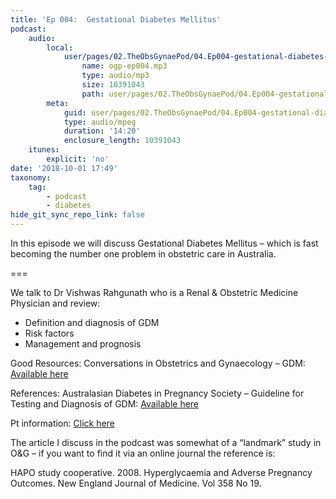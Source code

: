 ```yaml
---
title: 'Ep 004:  Gestational Diabetes Mellitus'
podcast:
    audio:
        local:
            user/pages/02.TheObsGynaePod/04.Ep004-gestational-diabetes-mellitus/ogp-ep004.mp3:
                name: ogp-ep004.mp3
                type: audio/mp3
                size: 10391043
                path: user/pages/02.TheObsGynaePod/04.Ep004-gestational-diabetes-mellitus/ogp-ep004.mp3
        meta:
            guid: user/pages/02.TheObsGynaePod/04.Ep004-gestational-diabetes-mellitus/ogp-ep004.mp3
            type: audio/mpeg
            duration: '14:20'
            enclosure_length: 10391043
    itunes:
        explicit: 'no'
date: '2018-10-01 17:49'
taxonomy:
    tag:
        - podcast
        - diabetes
hide_git_sync_repo_link: false
---
```


In this episode we will discuss Gestational Diabetes Mellitus – which is fast becoming the number one problem in obstetric care in Australia.

===

We talk to Dr Vishwas Rahgunath who is a Renal & Obstetric Medicine Physician and review:
* Definition and diagnosis of GDM
* Risk factors
* Management and prognosis

Good Resources:
Conversations in Obstetrics and Gynaecology – GDM: [Available here](https://cog.podbean.com/e/cog2-gestational-diabetes/)

References:
Australasian Diabetes in Pregnancy Society – Guideline for Testing and Diagnosis of GDM: [Available here](https://adips.org/downloads/2014ADIPSGDMGuidelinesV18.11.2014_000.pdf)

Pt information: [Click here](https://adips.org/resources-pregnancy-and-diabetes.asp)

The article I discuss in the podcast was somewhat of a “landmark” study in O&G – if you want to find it via an online journal the reference is:

HAPO study cooperative. 2008. Hyperglycaemia and Adverse Pregnancy Outcomes. New England Journal of Medicine. Vol 358 No 19.